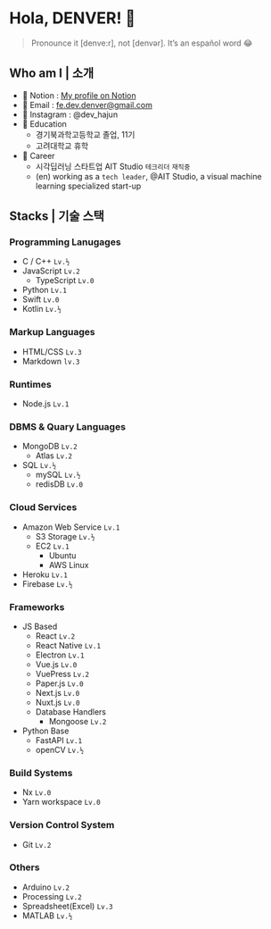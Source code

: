 # Hola, DENVER! 👋

> Pronounce it [denve:r], not [denvər]. It’s an español word 😂

## Who am I | 소개

- 📝 Notion : [My profile on Notion](https://www.notion.so/fe-dev-denver/Hola-DENVER-e58b3ac4e5e9464ea7ef537957a2e4ad?pvs=4)
- 📧 Email : [fe.dev.denver@gmail.com](mailto:fe.dev.denver@gmail.com)
- 🌌 Instagram : @dev_hajun
- 🏫 Education
  - 경기북과학고등학교 졸업, 11기
  - 고려대학교 휴학
- 💼 Career
  - 시각딥러닝 스타트업 AIT Studio `테크리더` `재직중`
  - (en) working as a `tech leader`, @AIT Studio, a visual machine learning specialized start-up

## Stacks | 기술 스택

### Programming Lanugages

- C / C++ `Lv.½`
- JavaScript `Lv.2`
  - TypeScript `Lv.0`
- Python `Lv.1`
- Swift `Lv.0`
- Kotlin `Lv.½`

### Markup Languages

- HTML/CSS `Lv.3`
- Markdown `lv.3`

### Runtimes

- Node.js `Lv.1`

### DBMS & Quary Languages

- MongoDB `Lv.2`
  - Atlas `Lv.2`
- SQL `Lv.½`
  - mySQL `Lv.½`
  - redisDB `Lv.0`

### Cloud Services

- Amazon Web Service `Lv.1`
  - S3 Storage `Lv.½`
  - EC2 `Lv.1`
    - Ubuntu
    - AWS Linux
- Heroku `Lv.1`
- Firebase `Lv.½`

### Frameworks

- JS Based
  - React `Lv.2`
  - React Native `Lv.1`
  - Electron `Lv.1`
  - Vue.js `Lv.0`
  - VuePress `Lv.2`
  - Paper.js `Lv.0`
  - Next.js `Lv.0`
  - Nuxt.js `Lv.0`
  - Database Handlers
    - Mongoose `Lv.2`
- Python Base
  - FastAPI `Lv.1`
  - openCV `Lv.½`

### Build Systems

- Nx `Lv.0`
- Yarn workspace `Lv.0`

### Version Control System

- Git `Lv.2`

### Others

- Arduino `Lv.2`
- Processing `Lv.2`
- Spreadsheet(Excel) `Lv.3`
- MATLAB `Lv.½`
